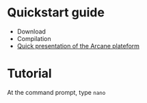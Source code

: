 # Quickstart guide
- Download
- Compilation
- [Quick presentation of the Arcane plateform](https://github.com/Nathan101203/Nathan101203.github.io/blob/main/PresentationLink.md)

# Tutorial
At the command prompt, type `nano`
